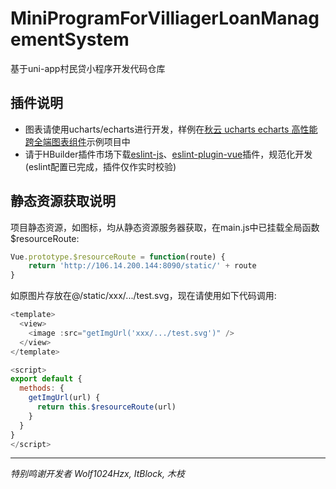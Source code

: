 # MiniProgramForVilliagerLoanManagementSystem
基于uni-app村民贷小程序开发代码仓库
## 插件说明
- 图表请使用ucharts/echarts进行开发，样例在[秋云 ucharts echarts 高性能跨全端图表组件](https://ext.dcloud.net.cn/plugin?id=271)示例项目中
- 请于HBuilder插件市场下载[eslint-js](https://ext.dcloud.net.cn/plugin?id=2037)、[eslint-plugin-vue](https://ext.dcloud.net.cn/plugin?id=2005)插件，规范化开发(eslint配置已完成，插件仅作实时校验)

## 静态资源获取说明
项目静态资源，如图标，均从静态资源服务器获取，在main.js中已挂载全局函数$resourceRoute:
```javascript
Vue.prototype.$resourceRoute = function(route) {
    return 'http://106.14.200.144:8090/static/' + route
}
```
如原图片存放在@/static/xxx/.../test.svg，现在请使用如下代码调用:
```javascript
<template>
  <view>
    <image :src="getImgUrl('xxx/.../test.svg')" />
  </view>
</template>

<script>
export default {
  methods: {
    getImgUrl(url) {
      return this.$resourceRoute(url)
    }
  }
}
</script>
```
***
_特别鸣谢开发者 Wolf1024Hzx, ItBlock, 木枝_